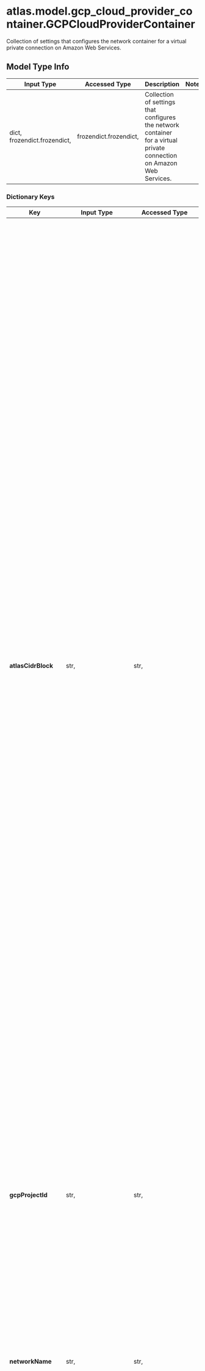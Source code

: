 # atlas.model.gcp_cloud_provider_container.GCPCloudProviderContainer

Collection of settings that configures the network container for a virtual private connection on Amazon Web Services.

## Model Type Info
Input Type | Accessed Type | Description | Notes
------------ | ------------- | ------------- | -------------
dict, frozendict.frozendict,  | frozendict.frozendict,  | Collection of settings that configures the network container for a virtual private connection on Amazon Web Services. | 

### Dictionary Keys
Key | Input Type | Accessed Type | Description | Notes
------------ | ------------- | ------------- | ------------- | -------------
**atlasCidrBlock** | str,  | str,  | IP addresses expressed in Classless Inter-Domain Routing (CIDR) notation that MongoDB Cloud uses for the network peering containers in your project. MongoDB Cloud assigns all of the project&#x27;s clusters deployed to this cloud provider an IP address from this range. MongoDB Cloud locks this value if an M10 or greater cluster or a network peering connection exists in this project.  These CIDR blocks must fall within the ranges reserved per RFC 1918. GCP further limits the block to a lower bound of the &#x60;/18&#x60; range.  To modify the CIDR block, the target project cannot have:  - Any M10 or greater clusters - Any other VPC peering connections   You can also create a new project and create a network peering connection to set the desired MongoDB Cloud network peering container CIDR block for that project. MongoDB Cloud limits the number of MongoDB nodes per network peering connection based on the CIDR block and the region selected for the project.   **Example:** A project in an Google Cloud (GCP) region supporting three availability zones and an MongoDB CIDR network peering container block of limit of &#x60;/24&#x60; equals 27 three-node replica sets. | 
**gcpProjectId** | str,  | str,  | Unique string that identifies the GCP project in which MongoDB Cloud clusters in this network peering container exist. The response returns **null** if no clusters exist in this network peering container. | [optional] 
**networkName** | str,  | str,  | Human-readable label that identifies the network in which MongoDB Cloud clusters in this network peering container exist. MongoDB Cloud returns **null** if no clusters exist in this network peering container. | [optional] 
**[regions](#regions)** | list, tuple,  | tuple,  | List of GCP regions to which you want to deploy this MongoDB Cloud network peering container.  In this MongoDB Cloud project, you can deploy clusters only to the GCP regions in this list. To deploy MongoDB Cloud clusters to other GCP regions, create additional projects. | [optional] 
**id** | str,  | str,  | Unique 24-hexadecimal digit string that identifies the network peering container. | [optional] 
**providerName** | str,  | str,  | Cloud service provider that serves the requested network peering containers. | [optional] must be one of ["AWS", "GCP", "AZURE", "TENANT", "SERVERLESS", ] 
**provisioned** | bool,  | BoolClass,  | Flag that indicates whether MongoDB Cloud clusters exist in the specified network peering container. | [optional] 
**any_string_name** | dict, frozendict.frozendict, str, date, datetime, int, float, bool, decimal.Decimal, None, list, tuple, bytes, io.FileIO, io.BufferedReader | frozendict.frozendict, str, BoolClass, decimal.Decimal, NoneClass, tuple, bytes, FileIO | any string name can be used but the value must be the correct type | [optional]

# regions

List of GCP regions to which you want to deploy this MongoDB Cloud network peering container.  In this MongoDB Cloud project, you can deploy clusters only to the GCP regions in this list. To deploy MongoDB Cloud clusters to other GCP regions, create additional projects.

## Model Type Info
Input Type | Accessed Type | Description | Notes
------------ | ------------- | ------------- | -------------
list, tuple,  | tuple,  | List of GCP regions to which you want to deploy this MongoDB Cloud network peering container.  In this MongoDB Cloud project, you can deploy clusters only to the GCP regions in this list. To deploy MongoDB Cloud clusters to other GCP regions, create additional projects. | 

### Tuple Items
Class Name | Input Type | Accessed Type | Description | Notes
------------- | ------------- | ------------- | ------------- | -------------
items | str,  | str,  | List of GCP regions to which you want to deploy this MongoDB Cloud network peering container.  In this MongoDB Cloud project, you can deploy clusters only to the GCP regions in this list. To deploy MongoDB Cloud clusters to other GCP regions, create additional projects. | must be one of ["ASIA_EAST_2", "ASIA_NORTHEAST_2", "ASIA_NORTHEAST_3", "ASIA_SOUTH_1", "ASIA_SOUTH_2", "ASIA_SOUTHEAST_2", "AUSTRALIA_SOUTHEAST_1", "AUSTRALIA_SOUTHEAST_2", "CENTRAL_US", "EASTERN_ASIA_PACIFIC", "EASTERN_US", "EUROPE_CENTRAL_2", "EUROPE_NORTH_1", "EUROPE_WEST_2", "EUROPE_WEST_3", "EUROPE_WEST_4", "EUROPE_WEST_6", "NORTH_AMERICA_NORTHEAST_1", "NORTH_AMERICA_NORTHEAST_2", "NORTHEASTERN_ASIA_PACIFIC", "SOUTH_AMERICA_EAST_1", "SOUTH_AMERICA_WEST_1", "SOUTHEASTERN_ASIA_PACIFIC", "US_EAST_4", "US_WEST_2", "US_WEST_3", "US_WEST_4", "WESTERN_EUROPE", "WESTERN_US", ] 

[[Back to Model list]](../../README.md#documentation-for-models) [[Back to API list]](../../README.md#documentation-for-api-endpoints) [[Back to README]](../../README.md)

